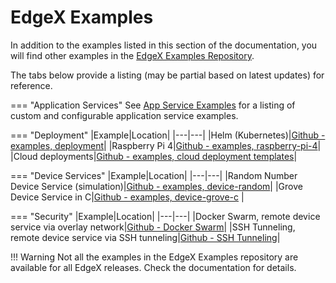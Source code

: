 # EdgeX Examples

In addition to the examples listed in this section of the documentation, you will find other examples in the [EdgeX Examples Repository](https://github.com/edgexfoundry/edgex-examples).

The tabs below provide a listing (may be partial based on latest updates) for reference.

=== "Application Services"
    See [App Service Examples](./AppServiceExamples.md) for a listing of custom and configurable application service examples.

=== "Deployment"
    |Example|Location|
    |---|---|
    |Helm (Kubernetes)|[Github - examples, deployment](https://github.com/edgexfoundry/edgex-examples/tree/main/deployment/helm)|
    |Raspberry Pi 4|[Github - examples, raspberry-pi-4](https://github.com/edgexfoundry/edgex-examples/tree/main/deployment/raspberry-pi-4)|
    |Cloud deployments|[Github - examples, cloud deployment templates](https://github.com/edgexfoundry/edgex-examples/tree/main/deployment/templates)|

=== "Device Services"
    |Example|Location|
    |---|---|
    |Random Number Device Service (simulation)|[Github - examples, device-random](https://github.com/edgexfoundry/edgex-examples/tree/main/device-services/device-random)|
    |Grove Device Service in C|[Github - examples, device-grove-c](https://github.com/edgexfoundry/edgex-examples/tree/main/device-services/grove-c) |

=== "Security"
    |Example|Location|
    |---|---|
    |Docker Swarm, remote device service via overlay network|[Github - Docker Swarm](https://github.com/edgexfoundry/edgex-examples/tree/main/security/remote_devices/docker-swarm)|
    |SSH Tunneling, remote device service via SSH tunneling|[Github - SSH Tunneling](https://github.com/edgexfoundry/edgex-examples/tree/main/security/remote_devices/ssh-tunneling)|



!!! Warning
    Not all the examples in the EdgeX Examples repository are available for all EdgeX releases.  Check the documentation for details.